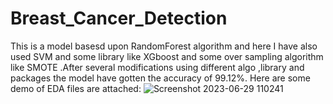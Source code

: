 # Breast_Cancer_Detection
This is  a model basesd upon RandomForest algorithm and here I have also used SVM and some library like XGboost and some over sampling algorithm like SMOTE .After several modifications using different algo ,library and packages the model have gotten the accuracy of 99.12%.
Here are some demo of EDA files are attached:
![Screenshot 2023-06-29 110241](https://github.com/AkashHarh/Breast_Cancer_Detection/assets/113635249/10bb45df-3d2f-46ac-9461-1f521567899c)
